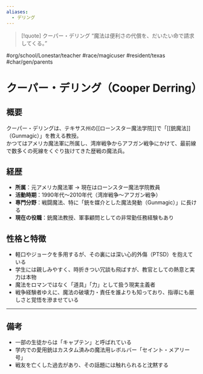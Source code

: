 ```yaml
---
aliases:
  - デリング
---
```

>[!quote] クーパー・デリング
> “魔法は便利さの代償を、だいたい命で請求してくる。”

 #org/school/Lonestar/teacher #race/magicuser #resident/texas #char/gen/parents 
# クーパー・デリング（Cooper Derring）

## 概要

クーパー・デリングは、テキサス州の[[ローンスター魔法学院]]で「[[銃魔法]]（Gunmagic）」を教える教授。  
かつてはアメリカ魔法軍に所属し、湾岸戦争からアフガン戦争にかけて、最前線で数多くの死線をくぐり抜けてきた歴戦の魔法兵。

## 経歴

- **所属**：元アメリカ魔法軍 → 現在はローンスター魔法学院教員  
- **活動時期**：1990年代〜2010年代（湾岸戦争〜アフガン戦争）  
- **専門分野**：戦闘魔法、特に「銃を媒介とした魔法発動（Gunmagic）」に長ける  
- **現在の役職**：銃魔法教授、軍事顧問としての非常勤任務経験もあり

## 性格と特徴

- 軽口やジョークを多用するが、その裏には深い心的外傷（PTSD）を抱えている  
- 学生には親しみやすく、時折きつい冗談も飛ばすが、教官としての熱意と実力は本物  
- 魔法をロマンではなく「道具」「力」として扱う現実主義者  
- 戦争経験者ゆえに、魔法の破壊力・責任を誰よりも知っており、指導にも厳しさと覚悟を滲ませている

---

## 備考

- 一部の生徒からは「キャプテン」と呼ばれている  
- 学内での愛用銃はカスタム済みの魔法用レボルバー「セイント・メアリー号」  
- 戦友を亡くした過去があり、その話題には触れられると沈黙する

